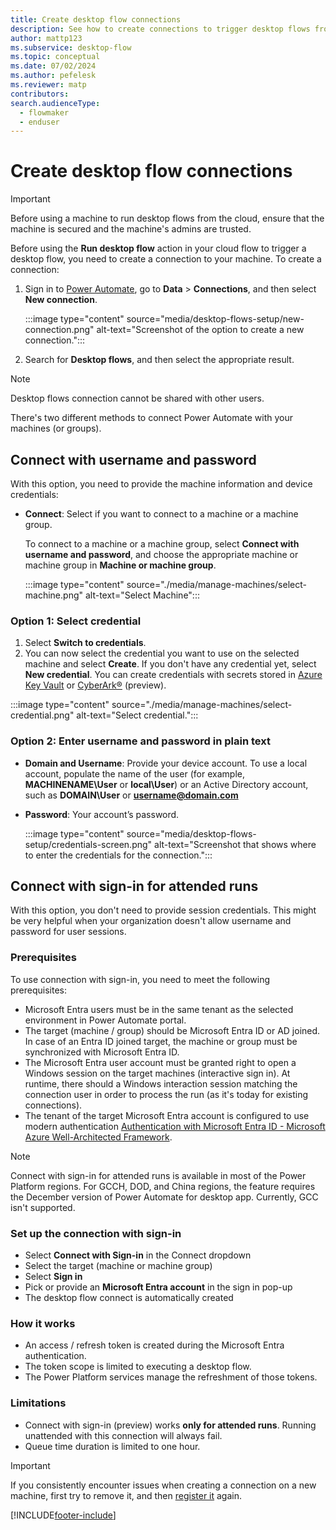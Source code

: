 ```yaml
---
title: Create desktop flow connections
description: See how to create connections to trigger desktop flows from cloud flows.
author: mattp123
ms.subservice: desktop-flow
ms.topic: conceptual
ms.date: 07/02/2024
ms.author: pefelesk
ms.reviewer: matp
contributors:
search.audienceType: 
  - flowmaker
  - enduser
---
```


# Create desktop flow connections

> [!IMPORTANT]
> Before using a machine to run desktop flows from the cloud, ensure that the machine is secured and the machine's admins are trusted.

Before using the **Run desktop flow** action in your cloud flow to trigger a desktop flow, you need to create a connection to your machine. To create a connection:

1. Sign in to [Power Automate](https://make.powerautomate.com), go to **Data** > **Connections**,  and then select **New connection**.

    :::image type="content" source="media/desktop-flows-setup/new-connection.png" alt-text="Screenshot of the option to create a new connection.":::

1. Search for **Desktop flows**, and then select the appropriate result.

> [!NOTE]
> Desktop flows connection cannot be shared with other users.

There's two different methods to connect Power Automate with your machines (or groups).

## Connect with username and password

With this option, you need to provide the machine information and device credentials:

   - **Connect**: Select if you want to connect to a machine or a machine group.

      To connect to a machine or a machine group, select **Connect with username and password**, and choose the appropriate machine or machine group in  **Machine or machine group**.

     :::image type="content" source="./media/manage-machines/select-machine.png" alt-text="Select Machine":::

### Option 1: Select credential

1. Select **Switch to credentials**.
1. You can now select the credential you want to use on the selected machine and select **Create**. If you don't have any credential yet, select **New credential**. You can create credentials with secrets stored in [Azure Key Vault](create-azurekeyvault-credential.md) or [CyberArk®](create-cyberark-credential.md) (preview).

:::image type="content" source="./media/manage-machines/select-credential.png" alt-text="Select credential.":::

### Option 2: Enter username and password in plain text

   - **Domain and Username**: Provide your device account. To use a local account, populate the name of the user (for example, **MACHINENAME\\User** or **local\\User**) or an Active Directory account, such as **DOMAIN\\User** or **username@domain.com**

   - **Password**: Your account’s password.

      :::image type="content" source="media/desktop-flows-setup/credentials-screen.png" alt-text="Screenshot that shows where to enter the credentials for the connection.":::
      
## Connect with sign-in for attended runs

With this option, you don't need to provide session credentials. This might be very helpful when your organization doesn't allow username and password for user sessions.

### Prerequisites

To use connection with sign-in, you need to meet the following prerequisites:

  - Microsoft Entra users must be in the same tenant as the selected environment in Power Automate portal.
  - The target (machine / group) should be Microsoft Entra ID or AD joined. In case of an Entra ID joined target, the machine or group must be synchronized with Microsoft Entra ID.
  - The Microsoft Entra user account must be granted right to open a Windows session on the target machines (interactive sign in). At runtime, there should a Windows interaction session matching the connection user in order to process the run (as it's today for existing connections).
  - The tenant of the target Microsoft Entra account is configured to use modern authentication [Authentication with Microsoft Entra ID - Microsoft Azure Well-Architected Framework](/azure/well-architected/).

> [!NOTE]
> Connect with sign-in for attended runs is available in most of the Power Platform regions.
> For GCCH, DOD, and China regions, the feature requires the December version of Power Automate for desktop app.
> Currently, GCC isn't supported.

### Set up the connection with sign-in

- Select **Connect with Sign-in** in the Connect dropdown
- Select the target (machine or machine group)
- Select **Sign in**
- Pick or provide an **Microsoft Entra account** in the sign in pop-up 
- The desktop flow connect is automatically created

### How it works

- An access / refresh token is created during the Microsoft Entra authentication.
- The token scope is limited to executing a desktop flow.
- The Power Platform services manage the refreshment of those tokens.

### Limitations

- Connect with sign-in (preview) works **only for attended runs**. Running unattended with this connection will always fail.
- Queue time duration is limited to one hour.

> [!IMPORTANT]
> If you consistently encounter issues when creating a connection on a new machine, first try to remove it, and then [register it](/power-automate/desktop-flows/manage-machines#register-a-new-machine) again.

[!INCLUDE[footer-include](../includes/footer-banner.md)]
